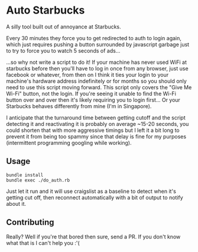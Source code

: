 Auto Starbucks
============

A silly tool built out of annoyance at Starbucks.

Every 30 minutes they force you to get redirected to auth to login again, which just requires pushing a button surrounded by javascript garbage just to try to force you to watch 5 seconds of ads...

...so why not write a script to do it! If your machine has never used WiFi at starbucks before then you'll have to log in once from any browser, just use facebook or whatever, from then on I think it ties your login to your machine's hardware address indefinitely or for months so you should only need to use this script moving forward. This script only covers the "Give Me Wi-Fi" button, not the login. If you're seeing it unable to find the Wi-Fi button over and over then it's likely requiring you to login first... Or your Starbucks behaves differently from mine (I'm in Singapore).

I anticipate that the turnaround time between getting cutoff and the script detecting it and reactivating it is probably on average ~15-20 seconds, you could shorten that with more aggressive timings but I left it a bit long to prevent it from being too spammy since that delay is fine for my purposes (intermittent programming googling while working).

Usage
----------

```
bundle install
bundle exec ./do_auth.rb
```

Just let it run and it will use craigslist as a baseline to detect when it's getting cut off, then reconnect automatically with a bit of output to notify about it.

Contributing
----------

Really? Well if you're that bored then sure, send a PR. If you don't know what that is I can't help you :'(
